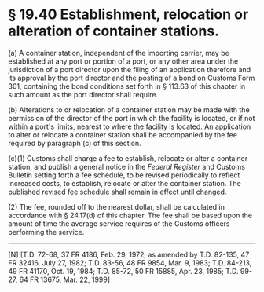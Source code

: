 # § 19.40   Establishment, relocation or alteration of container stations.

(a) A container station, independent of the importing carrier, may be established at any port or portion of a port, or any other area under the jurisdiction of a port director upon the filing of an application therefore and its approval by the port director and the posting of a bond on Customs Form 301, containing the bond conditions set forth in § 113.63 of this chapter in such amount as the port director shall require.


(b) Alterations to or relocation of a container station may be made with the permission of the director of the port in which the facility is located, or if not within a port's limits, nearest to where the facility is located. An application to alter or relocate a container station shall be accompanied by the fee required by paragraph (c) of this section.


(c)(1) Customs shall charge a fee to establish, relocate or alter a container station, and publish a general notice in the _Federal Register_ and Customs Bulletin setting forth a fee schedule, to be revised periodically to reflect increased costs, to establish, relocate or alter the container station. The published revised fee schedule shall remain in effect until changed.


(2) The fee, rounded off to the nearest dollar, shall be calculated in accordance with § 24.17(d) of this chapter. The fee shall be based upon the amount of time the average service requires of the Customs officers performing the service.



---

[N] [T.D. 72-68, 37 FR 4186, Feb. 29, 1972, as amended by T.D. 82-135, 47 FR 32416, July 27, 1982; T.D. 83-56, 48 FR 9854, Mar. 9, 1983; T.D. 84-213, 49 FR 41170, Oct. 19, 1984; T.D. 85-72, 50 FR 15885, Apr. 23, 1985; T.D. 99-27, 64 FR 13675, Mar. 22, 1999]




